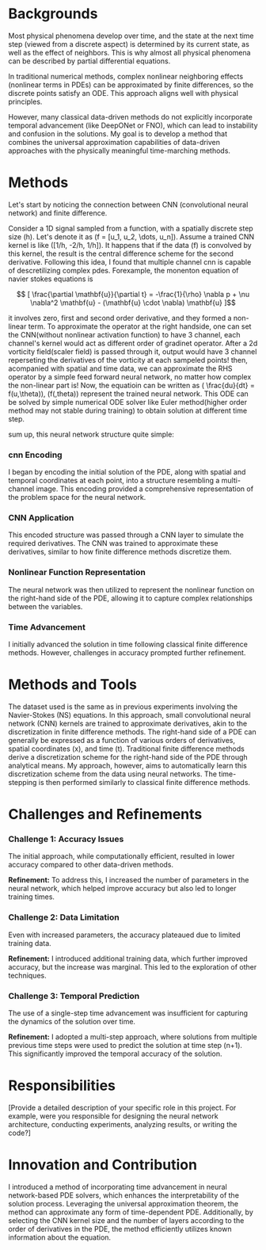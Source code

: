 # Backgrounds

Most physical phenomena develop over time, and the state at the next time step (viewed from a discrete aspect) is determined by its current state, as well as the effect of neighbors. This is why almost all physical phenomena can be described by partial differential equations.

In traditional numerical methods, complex nonlinear neighboring effects (nonlinear terms in PDEs) can be approximated by finite differences, so the discrete points satisfy an ODE. This approach aligns well with physical principles.

However, many classical data-driven methods do not explicitly incorporate temporal advancement (like DeepONet or FNO), which can lead to instability and confusion in the solutions. My goal is to develop a method that combines the universal approximation capabilities of data-driven approaches with the physically meaningful time-marching methods.

# Methods

Let's start by noticing the connection between CNN (convolutional neural network) and finite difference.

Consider a 1D signal sampled from a function, with a spatially discrete step size \(h\). Let's denote it as \(f = [u_1, u_2, \dots, u_n]\). Assume a trained CNN kernel is like \([1/h, -2/h, 1/h]\). It happens that if the data \(f\) is convolved by this kernel, the result is the central difference scheme for the second derivative. Following this idea, I found that multiple channel cnn is capable of descretilizing complex pdes. Forexample, the monenton equation of navier stokes equations is 

$$ [ \frac{\partial \mathbf{u}}{\partial t} = -\frac{1}{\rho} \nabla p + \nu \nabla^2 \mathbf{u} - (\mathbf{u} \cdot \nabla) \mathbf{u} ]$$

it involves zero, first and second order derivative, and they formed a non-linear term. To approximate the operator at the right handside, one can set the CNN(without nonlinear activation function) to have 3 channel, each channel's kernel would act as different order of gradinet operator. After a 2d vorticity field(scaler field) is passed through it, output would have 3 channel reperseting the derivatives of the vorticity at each sampeled points! then, acompanied with spatial and time data, we can approximate the RHS operator by a simple feed forward neural network, no matter how complex the non-linear part is! Now, the equatioin can be written as \( \frac{du}{dt} = f(u,\theta)\), \(f(,theta)\) represent the trained neural network. This ODE can be solved by simple numerical ODE solver like Euler method(higher order method may not stable during training) to obtain solution at different time step.


sum up, this neural network structure quite simple:

### cnn Encoding
I began by encoding the initial solution of the PDE, along with spatial and temporal coordinates at each point, into a structure resembling a multi-channel image. This encoding provided a comprehensive representation of the problem space for the neural network.

### CNN Application
This encoded structure was passed through a CNN layer to simulate the required derivatives. The CNN was trained to approximate these derivatives, similar to how finite difference methods discretize them.

### Nonlinear Function Representation
The neural network was then utilized to represent the nonlinear function on the right-hand side of the PDE, allowing it to capture complex relationships between the variables.

### Time Advancement
I initially advanced the solution in time following classical finite difference methods. However, challenges in accuracy prompted further refinement.

# Methods and Tools

The dataset used is the same as in previous experiments involving the Navier-Stokes (NS) equations. In this approach, small convolutional neural network (CNN) kernels are trained to approximate derivatives, akin to the discretization in finite difference methods. The right-hand side of a PDE can generally be expressed as a function of various orders of derivatives, spatial coordinates \(x\), and time \(t\). Traditional finite difference methods derive a discretization scheme for the right-hand side of the PDE through analytical means. My approach, however, aims to automatically learn this discretization scheme from the data using neural networks. The time-stepping is then performed similarly to classical finite difference methods.

# Challenges and Refinements

### Challenge 1: Accuracy Issues
The initial approach, while computationally efficient, resulted in lower accuracy compared to other data-driven methods.

**Refinement:** To address this, I increased the number of parameters in the neural network, which helped improve accuracy but also led to longer training times.

### Challenge 2: Data Limitation
Even with increased parameters, the accuracy plateaued due to limited training data.

**Refinement:** I introduced additional training data, which further improved accuracy, but the increase was marginal. This led to the exploration of other techniques.

### Challenge 3: Temporal Prediction
The use of a single-step time advancement was insufficient for capturing the dynamics of the solution over time.

**Refinement:** I adopted a multi-step approach, where solutions from multiple previous time steps were used to predict the solution at time step \(n+1\). This significantly improved the temporal accuracy of the solution.

# Responsibilities

[Provide a detailed description of your specific role in this project. For example, were you responsible for designing the neural network architecture, conducting experiments, analyzing results, or writing the code?]

# Innovation and Contribution

I introduced a method of incorporating time advancement in neural network-based PDE solvers, which enhances the interpretability of the solution process. Leveraging the universal approximation theorem, the method can approximate any form of time-dependent PDE. Additionally, by selecting the CNN kernel size and the number of layers according to the order of derivatives in the PDE, the method efficiently utilizes known information about the equation.
